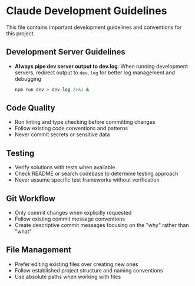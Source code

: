 # Claude Development Guidelines

This file contains important development guidelines and conventions for this project.

## Development Server Guidelines

- **Always pipe dev server output to dev.log**: When running development servers, redirect output to `dev.log` for better log management and debugging
  ```bash
  npm run dev > dev.log 2>&1 &
  ```

## Code Quality

- Run linting and type checking before committing changes
- Follow existing code conventions and patterns
- Never commit secrets or sensitive data

## Testing

- Verify solutions with tests when available
- Check README or search codebase to determine testing approach
- Never assume specific test frameworks without verification

## Git Workflow

- Only commit changes when explicitly requested
- Follow existing commit message conventions
- Create descriptive commit messages focusing on the "why" rather than "what"

## File Management

- Prefer editing existing files over creating new ones
- Follow established project structure and naming conventions
- Use absolute paths when working with files